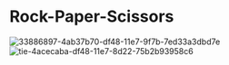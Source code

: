 # Rock-Paper-Scissors 
![33886897-4ab37b70-df48-11e7-9f7b-7ed33a3dbd7e](https://user-images.githubusercontent.com/43046427/50390072-5214cc80-0700-11e9-8dff-b813b4f05539.png)
![tie-4acecaba-df48-11e7-8d22-75b2b93958c6](https://user-images.githubusercontent.com/43046427/50390093-a28c2a00-0700-11e9-9cd6-a982d7e29188.png)
